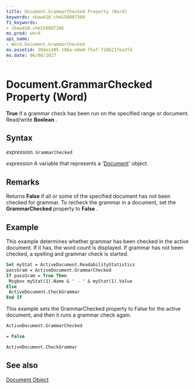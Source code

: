 ```yaml
---
title: Document.GrammarChecked Property (Word)
keywords: vbawd10.chm158007366
f1_keywords:
- vbawd10.chm158007366
ms.prod: word
api_name:
- Word.Document.GrammarChecked
ms.assetid: 30de1405-196a-e8e0-f5af-710b217ea3fd
ms.date: 06/08/2017
---
```



# Document.GrammarChecked Property (Word)

 **True** if a grammar check has been run on the specified range or document. Read/write **Boolean** .


## Syntax

 _expression_. `GrammarChecked`

 _expression_ A variable that represents a '[Document](Word.Document.md)' object.


## Remarks

Returns  **False** if all or some of the specified document has not been checked for grammar. To recheck the grammar in a document, set the **GrammarChecked** property to **False** .


## Example

This example determines whether grammar has been checked in the active document. If it has, the word count is displayed. If grammar has not been checked, a spelling and grammar check is started.


```vb
Set myStat = ActiveDocument.ReadabilityStatistics 
passGram = ActiveDocument.GrammarChecked 
If passGram = True Then 
 Msgbox myStat(1).Name & " - " & myStat(1).Value 
Else 
 ActiveDocument.CheckGrammar 
End If
```

This example sets the GrammarChecked property to False for the active document, and then it runs a grammar check again.




```vb
ActiveDocument.GrammarChecked
```




```vb
= False
```




```vb
ActiveDocument.CheckGrammar
```


## See also


[Document Object](Word.Document.md)

